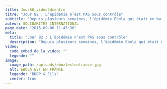 ```yaml
---
title: Jour66_video3dcentre
titre: "Jour 82 : L’épidémie n’est PAS sous contrôle"
subtitle: "Depuis plusieurs semaines, l’épidémie Ebola qui était en baisse dans les 3 pays d’Afrique de l’Ouest touchés par le virus (Guinée, Sierra Leone, Liberia) repart à la hausse notamment en Sierra Leone..."
auteur: SOLIDARITÉS INTERNATIONAL
page_date: "2015-09-06 11:45:30"
meta:
  title: "Jour 82 : L’épidémie n’est PAS sous contrôle"
  description: "Depuis plusieurs semaines, l’épidémie Ebola qui était en baisse dans les 3 pays d’Afrique de l’Ouest touchés par le virus (Guinée, Sierra Leone, Liberia) repart à la hausse notamment en Sierra Leone..."
video:
  code_embed_de_la_video: ""
  legende: ""
image:
  image_path: /uploads/eboalestenfrance.jpg
  alt: EBOLA EST EN FRANCE
  legende: "BDDP & Fils"
  center: true
---
```

